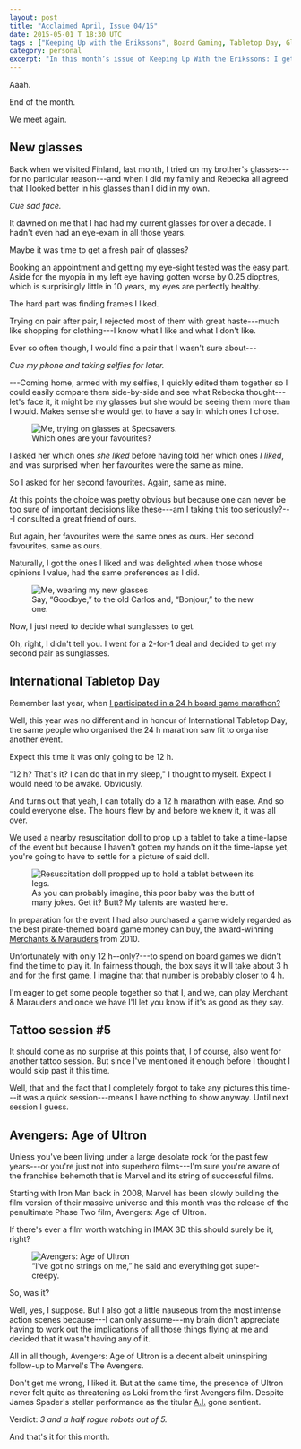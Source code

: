 ```yaml
---
layout: post
title: "Acclaimed April, Issue 04/15"
date: 2015-05-01 T 18:30 UTC
tags : ["Keeping Up with the Erikssons", Board Gaming, Tabletop Day, Glasses, Tattoo, "Avengers: Age of Ultron", Marvel, Movies]
category: personal
excerpt: "In this month’s issue of Keeping Up With the Erikssons: I get new glasses, play lots of board games, continue my tattoo and go to the cinema to experience Avengers: Age of Ultron in IMAX 3D."
---
```

Aaah.

End of the month.

We meet again.

## New glasses

Back when we visited Finland, last month, I tried on my brother's glasses---for no particular reason---and when I did my family and Rebecka all agreed that I looked better in his glasses than I did in my own.

*Cue sad face.*

It dawned on me that I had had my current glasses for over a decade. I hadn't even had an eye-exam in all those years.

Maybe it was time to get a fresh pair of glasses?

Booking an appointment and getting my eye-sight tested was the easy part. Aside for the myopia in my left eye having gotten worse by 0.25 dioptres, which is surprisingly little in 10 years, my eyes are perfectly healthy.

The hard part was finding frames I liked.

Trying on pair after pair, I rejected most of them with great haste---much like shopping for clothing---I know what I like and what I don't like.

Ever so often though, I would find a pair that I wasn't sure about---

*Cue my phone and taking selfies for later.*

---Coming home, armed with my selfies, I quickly edited them together so I could easily compare them side-by-side and see what Rebecka thought---let's face it, it might be my glasses but she would be seeing them more than I would. Makes sense she would get to have a say in which ones I chose.

<figure>
	<img class="js-lazy-load" data-original="/assets/posts/2015/april/acclaimed-april-issue-04-15/carlos-eriksson-at-specsavers.jpg" alt="Me, trying on glasses at Specsavers.">
	<figcaption>Which ones are your favourites?</figcaption>
</figure>

I asked her which ones *she liked* before having told her which ones *I liked*, and was surprised when her favourites were the same as mine.

So I asked for her second favourites. Again, same as mine.

At this points the choice was pretty obvious but because one can never be too sure of important decisions like these---am I taking this too seriously?---I consulted a great friend of ours.

But again, her favourites were the same ones as ours. Her second favourites, same as ours.

Naturally, I got the ones I liked and was delighted when those whose opinions I value, had the same preferences as I did.

<figure>
	<img class="js-lazy-load" data-original="/assets/posts/2015/april/acclaimed-april-issue-04-15/carlos-eriksson-new-glasses.jpg" alt="Me, wearing my new glasses">
	<figcaption>Say, “Goodbye,” to the old Carlos and, “Bonjour,” to the new one.</figcaption>
</figure>

Now, I just need to decide what sunglasses to get.

Oh, right, I didn't tell you. I went for a 2-for-1 deal and decided to get my second pair as sunglasses.

## International Tabletop Day

Remember last year, when [I participated in a 24 h board game marathon?][board]

Well, this year was no different and in honour of International Tabletop Day, the same people who organised the 24 h marathon saw fit to organise another event.

Expect this time it was only going to be 12 h.

"12 h? That's it? I can do that in my sleep," I thought to myself. Expect I would need to be awake. Obviously.

And turns out that yeah, I can totally do a 12 h marathon with ease. And so could everyone else. The hours flew by and before we knew it, it was all over.

We used a nearby resuscitation doll to prop up a tablet to take a time-lapse of the event but because I haven't gotten my hands on it the time-lapse yet, you're going to have to settle for a picture of said doll.

<figure>
	<img class="js-lazy-load" data-original="/assets/posts/2015/april/acclaimed-april-issue-04-15/12-h-board-gaming-marathon-time-lapse-baby.jpg" alt="Resuscitation doll propped up to hold a tablet between its legs.">
	<figcaption>As you can probably imagine, this poor baby was the butt of many jokes. Get it? Butt? My talents are wasted here.</figcaption>
</figure>

In preparation for the event I had also purchased a game widely regarded as the best pirate-themed board game money can buy, the award-winning [Merchants & Marauders][merchants] from 2010.

Unfortunately with only 12 h--only?---to spend on board games we didn't find the time to play it. In fairness though, the box says it will take about 3 h and for the first game, I imagine that that number is probably closer to 4 h.

I'm eager to get some people together so that I, and we, can play Merchant & Marauders and once we have I'll let you know if it's as good as they say.

## Tattoo session \#5

It should come as no surprise at this points that, I of course, also went for another tattoo session. But since I've mentioned it enough before I thought I would skip past it this time.

Well, that and the fact that I completely forgot to take any pictures this time---it was a quick session---means I have nothing to show anyway. Until next session I guess.

## Avengers: Age of Ultron

Unless you've been living under a large desolate rock for the past few years---or you're just not into superhero films---I'm sure you're aware of the franchise behemoth that is Marvel and its string of successful films.

Starting with Iron Man back in 2008, Marvel has been slowly building the film version of their massive universe and this month was the release of the penultimate Phase Two film, Avengers: Age of Ultron.

If there's ever a film worth watching in IMAX 3D this should surely be it, right?

<figure>
	<img class="js-lazy-load" data-original="/assets/posts/2015/april/acclaimed-april-issue-04-15/avengers-age-of-ultron.jpg" alt="Avengers: Age of Ultron">
	<figcaption>“I’ve got no strings on me,” he said and everything got super-creepy.</figcaption>
</figure>

So, was it?

Well, yes, I suppose. But I also got a little nauseous from the most intense action scenes because---I can only assume---my brain didn't appreciate having to work out the implications of all those things flying at me and decided that it wasn't having any of it.

All in all though, Avengers: Age of Ultron is a decent albeit uninspiring follow-up to Marvel's The Avengers.

Don't get me wrong, I liked it. But at the same time, the presence of Ultron never felt quite as threatening as Loki from the first Avengers film. Despite James Spader's stellar performance as the titular <abbr title="artificial intelligence" class="small-caps">A.I.</abbr> gone sentient.

Verdict: *3 and a half rogue robots out of 5.*

And that's it for this month.

[board]: /blog/no-sleep-for-i-am-the-werewolf
[merchants]: http://zmangames.com/product-details.php?id=941